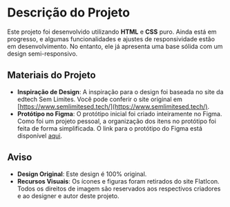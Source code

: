 # Descrição do Projeto

Este projeto foi desenvolvido utilizando **HTML** e **CSS** puro. Ainda está em progresso, e algumas funcionalidades e ajustes de responsividade estão em desenvolvimento. No entanto, ele já apresenta uma base sólida com um design semi-responsivo.

## Materiais do Projeto

- **Inspiração de Design**: A inspiração para o design foi baseada no site da edtech Sem Limites. Você pode conferir o site original em [https://www.semlimitesed.tech/](https://www.semlimitesed.tech/).
- **Protótipo no Figma**: O protótipo inicial foi criado inteiramente no Figma. Como foi um projeto pessoal, a organização dos itens no protótipo foi feita de forma simplificada. O link para o protótipo do Figma está disponível [aqui](https://www.figma.com/design/LHdsOKgR2A2PZR6jmtOLrE/Untitled?node-id=0-1&t=vUf9npV3f6EAnE1e-1).

## Aviso

- **Design Original**: Este design é 100% original.
- **Recursos Visuais**: Os ícones e figuras foram retirados do site FlatIcon. Todos os direitos de imagem são reservados aos respectivos criadores e ao designer e autor deste projeto.
 

